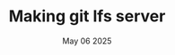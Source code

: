 ---
title: "Making git lfs server"
description: "For those that appreciate simplicity."
date: "May 06 2025"
---